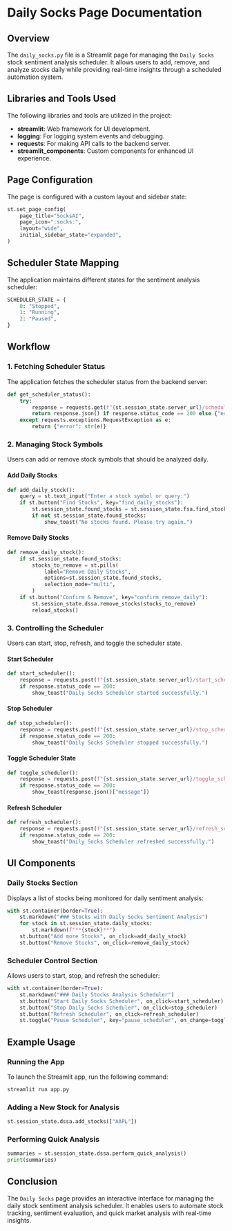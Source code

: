 # Daily Socks Page Documentation

## Overview

The `daily_socks.py` file is a Streamlit page for managing the `Daily Socks` stock sentiment analysis scheduler. It allows users to add, remove, and analyze stocks daily while providing real-time insights through a scheduled automation system.

## Libraries and Tools Used

The following libraries and tools are utilized in the project:

- **streamlit**: Web framework for UI development.
- **logging**: For logging system events and debugging.
- **requests**: For making API calls to the backend server.
- **streamlit_components**: Custom components for enhanced UI experience.

## Page Configuration

The page is configured with a custom layout and sidebar state:

```python
st.set_page_config(
    page_title="SocksAI",
    page_icon=":socks:",
    layout="wide",
    initial_sidebar_state="expanded",
)
```

## Scheduler State Mapping

The application maintains different states for the sentiment analysis scheduler:

```python
SCHEDULER_STATE = {
    0: "Stopped",
    1: "Running",
    2: "Paused",
}
```

## Workflow

### 1. Fetching Scheduler Status

The application fetches the scheduler status from the backend server:

```python
def get_scheduler_status():
    try:
        response = requests.get(f"{st.session_state.server_url}/scheduler_status")
        return response.json() if response.status_code == 200 else {"error": "Failed to fetch scheduler status."}
    except requests.exceptions.RequestException as e:
        return {"error": str(e)}
```

### 2. Managing Stock Symbols

Users can add or remove stock symbols that should be analyzed daily.

#### Add Daily Stocks

```python
def add_daily_stock():
    query = st.text_input("Enter a stock symbol or query:")
    if st.button("Find Stocks", key="find_daily_stocks"):
        st.session_state.found_stocks = st.session_state.fsa.find_stock(query)
        if not st.session_state.found_stocks:
            show_toast("No stocks found. Please try again.")
```

#### Remove Daily Stocks

```python
def remove_daily_stock():
    if st.session_state.found_stocks:
        stocks_to_remove = st.pills(
            label="Remove Daily Stocks",
            options=st.session_state.found_stocks,
            selection_mode="multi",
        )
    if st.button("Confirm & Remove", key="confirm_remove_daily"):
        st.session_state.dssa.remove_stocks(stocks_to_remove)
        reload_stocks()
```

### 3. Controlling the Scheduler

Users can start, stop, refresh, and toggle the scheduler state.

#### Start Scheduler

```python
def start_scheduler():
    response = requests.post(f"{st.session_state.server_url}/start_scheduler")
    if response.status_code == 200:
        show_toast("Daily Socks Scheduler started successfully.")
```

#### Stop Scheduler

```python
def stop_scheduler():
    response = requests.post(f"{st.session_state.server_url}/stop_scheduler")
    if response.status_code == 200:
        show_toast("Daily Socks Scheduler stopped successfully.")
```

#### Toggle Scheduler State

```python
def toggle_scheduler():
    response = requests.post(f"{st.session_state.server_url}/toggle_scheduler")
    if response.status_code == 200:
        show_toast(response.json()["message"])
```

#### Refresh Scheduler

```python
def refresh_scheduler():
    response = requests.post(f"{st.session_state.server_url}/refresh_scheduler")
    if response.status_code == 200:
        show_toast("Daily Socks Scheduler refreshed successfully.")
```

## UI Components

### Daily Stocks Section

Displays a list of stocks being monitored for daily sentiment analysis:

```python
with st.container(border=True):
    st.markdown("### Stocks with Daily Socks Sentiment Analysis")
    for stock in st.session_state.daily_stocks:
        st.markdown(f"**{stock}**")
    st.button("Add more Stocks", on_click=add_daily_stock)
    st.button("Remove Stocks", on_click=remove_daily_stock)
```

### Scheduler Control Section

Allows users to start, stop, and refresh the scheduler:

```python
with st.container(border=True):
    st.markdown("### Daily Stocks Analysis Scheduler")
    st.button("Start Daily Socks Scheduler", on_click=start_scheduler)
    st.button("Stop Daily Socks Scheduler", on_click=stop_scheduler)
    st.button("Refresh Scheduler", on_click=refresh_scheduler)
    st.toggle("Pause Scheduler", key="pause_scheduler", on_change=toggle_scheduler)
```

## Example Usage

### Running the App

To launch the Streamlit app, run the following command:

```bash
streamlit run app.py
```

### Adding a New Stock for Analysis

```python
st.session_state.dssa.add_stocks(["AAPL"])
```

### Performing Quick Analysis

```python
summaries = st.session_state.dssa.perform_quick_analysis()
print(summaries)
```

## Conclusion

The `Daily Socks` page provides an interactive interface for managing the daily stock sentiment analysis scheduler. It enables users to automate stock tracking, sentiment evaluation, and quick market analysis with real-time insights.
